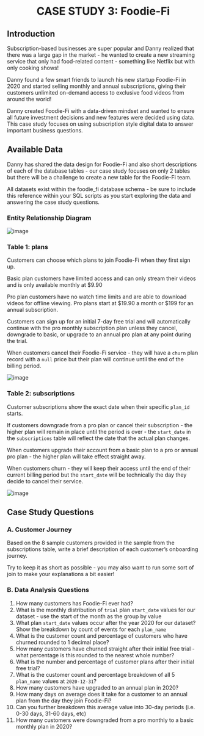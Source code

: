 # <p align = "center"> CASE STUDY 3: Foodie-Fi

## Introduction
Subscription-based businesses are super popular and Danny realized that there was a large gap in the market - he wanted to create a new streaming service that only had food-related content - something like Netflix but with only cooking shows!

Danny found a few smart friends to launch his new startup Foodie-Fi in 2020 and started selling monthly and annual subscriptions, giving their customers unlimited on-demand access to exclusive food videos from around the world!

Danny created Foodie-Fi with a data-driven mindset and wanted to ensure all future investment decisions and new features were decided using data. This case study focuses on using subscription style digital data to answer important business questions.

## Available Data

Danny has shared the data design for Foodie-Fi and also short descriptions of each of the database tables - our case study focuses on only 2 tables but there will be a challenge to create a new table for the Foodie-Fi team.

All datasets exist within the foodie_fi database schema - be sure to include this reference within your SQL scripts as you start exploring the data and answering the case study questions.

### Entity Relationship Diagram

![image](https://github.com/lenhathoanvu/SQL_Challenge/assets/173127058/964c8e24-dfe0-417d-b65d-d51f7c6113d4)

### Table 1: plans

Customers can choose which plans to join Foodie-Fi when they first sign up.

Basic plan customers have limited access and can only stream their videos and is only available monthly at $9.90

Pro plan customers have no watch time limits and are able to download videos for offline viewing. Pro plans start at $19.90 a month or $199 for an annual subscription.

Customers can sign up for an initial 7-day free trial and will automatically continue with the pro monthly subscription plan unless they cancel, downgrade to basic, or upgrade to an annual pro plan at any point during the trial.

When customers cancel their Foodie-Fi service - they will have a ```churn``` plan record with a ```null``` price but their plan will continue until the end of the billing period.

![image](https://github.com/lenhathoanvu/SQL_Challenge/assets/173127058/40510bc9-d1e3-481f-96d2-6996bbb130d6)

### Table 2: subscriptions

Customer subscriptions show the exact date when their specific ```plan_id``` starts.

If customers downgrade from a pro plan or cancel their subscription - the higher plan will remain in place until the period is over - the ```start_date``` in the ```subscriptions``` table will reflect the date that the actual plan changes.

When customers upgrade their account from a basic plan to a pro or annual pro plan - the higher plan will take effect straight away.

When customers churn - they will keep their access until the end of their current billing period but the ```start_date``` will be technically the day they decide to cancel their service.

![image](https://github.com/lenhathoanvu/SQL_Challenge/assets/173127058/fd427cd5-4b7e-48c0-8dc4-e7048f2725d5)

## Case Study Questions

### A. Customer Journey
Based on the 8 sample customers provided in the sample from the subscriptions table, write a brief description of each customer’s onboarding journey.

Try to keep it as short as possible - you may also want to run some sort of join to make your explanations a bit easier!

### B. Data Analysis Questions
1. How many customers has Foodie-Fi ever had?
2. What is the monthly distribution of ```trial``` plan ```start_date``` values for our dataset - use the start of the month as the group by value
3. What plan ```start_date``` values occur after the year 2020 for our dataset? Show the breakdown by count of events for each ```plan_name```
4. What is the customer count and percentage of customers who have churned rounded to 1 decimal place?
5. How many customers have churned straight after their initial free trial - what percentage is this rounded to the nearest whole number?
6. What is the number and percentage of customer plans after their initial free trial?
7. What is the customer count and percentage breakdown of all 5 ```plan_name``` values at ```2020-12-31```?
8. How many customers have upgraded to an annual plan in 2020?
9. How many days on average does it take for a customer to an annual plan from the day they join Foodie-Fi?
10. Can you further breakdown this average value into 30-day periods (i.e. 0-30 days, 31-60 days, etc)
11. How many customers were downgraded from a pro monthly to a basic monthly plan in 2020?
